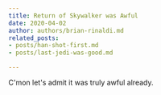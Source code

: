 ```yaml
---
title: Return of Skywalker was Awful
date: 2020-04-02
author: authors/brian-rinaldi.md
related_posts:
- posts/han-shot-first.md
- posts/last-jedi-was-good.md

---
```

C'mon let's admit it was truly awful already.